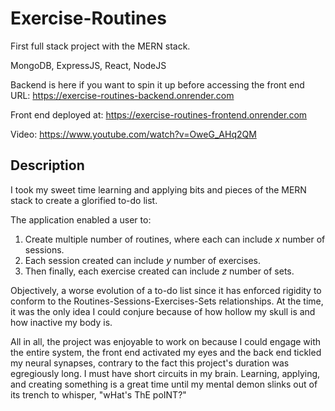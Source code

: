 # Exercise-Routines
First full stack project with the MERN stack.

MongoDB, ExpressJS, React, NodeJS

Backend is here if you want to spin it up before accessing the front end URL: https://exercise-routines-backend.onrender.com

Front end deployed at: https://exercise-routines-frontend.onrender.com

Video: https://www.youtube.com/watch?v=OweG_AHq2QM

## Description
I took my sweet time learning and applying bits and pieces of the MERN stack to create a glorified to-do list. 

The application enabled a user to:
1. Create multiple number of routines, where each can include *x* number of sessions. 
2. Each session created can include *y* number of exercises.
3. Then finally, each exercise created can include *z* number of sets.

Objectively, a worse evolution of a to-do list since it has enforced rigidity to conform to the Routines-Sessions-Exercises-Sets relationships. At the time, it was the only idea I could conjure because of how hollow my skull is and how inactive my body is.

All in all, the project was enjoyable to work on because I could engage with the entire system, the front end activated my eyes and the back end tickled my neural synapses, contrary to the fact this project's duration was egregiously long. I must have short circuits in my brain. Learning, applying, and creating something is a great time until my mental demon slinks out of its trench to whisper, "wHat's ThE poINT?"